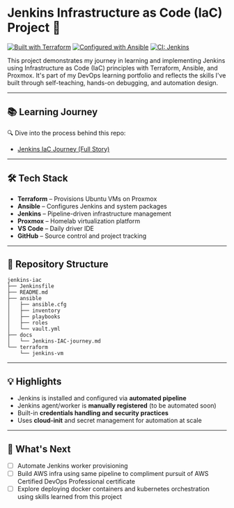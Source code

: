 # Jenkins Infrastructure as Code (IaC) Project 🚀

[![Built with Terraform](https://img.shields.io/badge/infra-terraform-blueviolet)](https://www.terraform.io/)
[![Configured with Ansible](https://img.shields.io/badge/config-ansible-red)](https://www.ansible.com/)
[![CI: Jenkins](https://img.shields.io/badge/ci-jenkins-blue)](https://www.jenkins.io/)

This project demonstrates my journey in learning and implementing Jenkins using Infrastructure as Code (IaC) principles with Terraform, Ansible, and Proxmox. It's part of my DevOps learning portfolio and reflects the skills I've built through self-teaching, hands-on debugging, and automation design.

---

## 📚 Learning Journey

🔍 Dive into the process behind this repo:

- [Jenkins IaC Journey (Full Story)](docs/Jenkins-IAC-journey.md)

---

## 🛠️ Tech Stack

- **Terraform** – Provisions Ubuntu VMs on Proxmox
- **Ansible** – Configures Jenkins and system packages
- **Jenkins** – Pipeline-driven infrastructure management
- **Proxmox** – Homelab virtualization platform
- **VS Code** – Daily driver IDE
- **GitHub** – Source control and project tracking

---

## 📁 Repository Structure
```
jenkins-iac
├── Jenkinsfile
├── README.md
├── ansible
│   ├── ansible.cfg
│   ├── inventory
│   ├── playbooks
│   ├── roles
│   └── vault.yml
├── docs
│   └── Jenkins-IAC-journey.md
└── terraform
    └── jenkins-vm
```

---

## 💡 Highlights

- Jenkins is installed and configured via **automated pipeline**
- Jenkins agent/worker is **manually registered** (to be automated soon)
- Built-in **credentials handling and security practices**
- Uses **cloud-init** and secret management for automation at scale

---

## 🎯 What's Next

- [ ] Automate Jenkins worker provisioning
- [ ] Build AWS infra using same pipeline to compliment pursuit of AWS Certified DevOps Professional certificate
- [ ] Explore deploying docker containers and kubernetes orchestration using skills learned from this project
